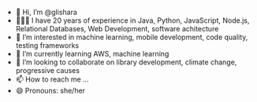 - 👋 Hi, I’m @glishara
- 👩🏻‍💻 I have 20 years of experience in Java, Python, JavaScript, Node.js, Relational Databases, Web Development, software achitecture
- 👀 I’m interested in machine learning, mobile development, code quality, testing frameworks
- 🌱 I’m currently learning AWS, machine learning
- 💞️ I’m looking to collaborate on library development, climate change, progressive causes
- 📫 How to reach me ...
- 😄 Pronouns: she/her

<!---
glishara/glishara is a ✨ special ✨ repository because its `README.md` (this file) appears on your GitHub profile.
You can click the Preview link to take a look at your changes.
--->

